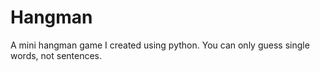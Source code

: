 # Hangman

A mini hangman game I created using python. You can only guess single words, not sentences.
